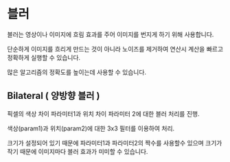 # 블러

블러는 영상이나 이미지에 흐림 효과를 주어 이미지를 번지게 하기 위해 사용합니다.

단순하게 이미지를 흐리게 만드는 것이 아니라 노이즈를 제거하여 연산시 계산을 빠르고 정확하게 실행할 수 있습니다.

많은 알고리즘의 정확도를 높이는데 사용할 수 있습니다.

## Bilateral ( 양방향 블러 )

  픽셀의 색상 차이 파라미터1과 위치 차이 파라미터 2에 대한 블러 처리를 진행.

  색상(param1)과 위치(param2)에 대한 3x3 필터를 이용하여 처리.

  크기가 설정되어 있기 때문에 파라미터1과 파라미터2의 짝수를 사용할수 있으며 크기가 작기 때문에 이미지마다 블러 효과가 미미할 수 있습니다.
